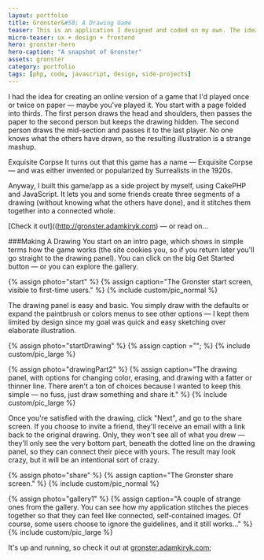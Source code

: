 ```yaml
---
layout: portfolio
title: Gronster&#58; A Drawing Game
teaser: This is an application I designed and coded on my own. The idea is that up to three people can share in creating a single drawing without seeing what the other participants have done until the end.
micro-teaser: ux + design + frontend
hero: gronster-hero
hero-caption: "A snapshot of Gronster"
assets: gronster
category: portfolio
tags: [php, code, javascript, design, side-projects]
---
```


<div class="marginator">
  <p>
    I had the idea for creating an online version of a game that I'd played once or twice on paper — maybe you've played it. You start with a page folded into thirds. The first person draws the head and shoulders, then passes the paper to the second person but keeps the drawing hidden. The second person draws the mid-section and passes it to the last player. No one knows what the others have drawn, so the resulting illustration is a strange mashup. 
  </p>
  <div class="marginalia">
    <p><span class="margin-heading">Exquisite Corpse </span>It turns out that this game has a name — Exquisite Corpse — and was either invented or popularized by Surrealists in the 1920s. 
    </p></div>
</div>

Anyway, I built this game/app as a side project by myself, using CakePHP and JavaScript. It lets you and some friends create three segments of a drawing (without knowing what the others have done), and it stitches them together into a connected whole. 

[Check it out]((http://gronster.adamkiryk.com) — or read on...

###Making A Drawing
You start on an intro page, which shows in simple terms how the game works (the site cookies you, so if you return later you'll go straight to the drawing panel). You can click on the big Get Started button — or you can explore the gallery.

{% assign photo="start" %}
{% assign caption="The Gronster start screen, visible to first-time users." %}
{% include custom/pic_normal %}

The drawing panel is easy and basic. You simply draw with the defaults or expand the paintbrush or colors menus to see other options — I kept them limited by design since my goal was quick and easy sketching over elaborate illustration. 

{% assign photo="startDrawing" %}
{% assign caption =""; %}
{% include custom/pic_large %}

{% assign photo="drawingPart2" %}
{% assign caption="The drawing panel, with options for changing color, erasing, and drawing with a fatter or thinner line. There aren't a ton of choices because I wanted to keep this simple — no fuss, just draw something and share it." %}
{% include custom/pic_large %}

Once you're satisfied with the drawing, click "Next", and go to the share screen. If you choose to invite a friend, they'll receive an email with a link back to the original drawing. Only, they won't see all of what you drew — they'll only see the very bottom part, beneath the dotted line on the drawing panel, so they can connect their piece with yours. The result may look crazy, but it will be an intentional sort of crazy.

{% assign photo="share" %}
{% assign caption="The Gronster share screen." %}
{% include custom/pic_normal %}

{% assign photo="gallery1" %}
{% assign caption="A couple of strange ones from the gallery. You can see how my application stitches the pieces together so that they can feel like connected, self-contained images. Of course, some users choose to ignore the guidelines, and it still works..." %}
{% include custom/pic_large %}

It's up and running, so check it out at [gronster.adamkiryk.com](http://gronster.adamkiryk.com);